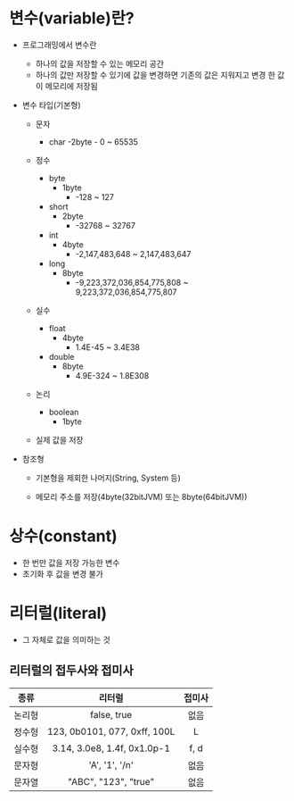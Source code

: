 # 변수(variable)란?
- 프로그래밍에서 변수란
    - 하나의 값을 저장할 수 있는 메모리 공간
    - 하나의 값만 저장할 수 있기에 값을 변경하면 기존의 값은 지워지고 변경 한 값이 메모리에 저장됨

    
- 변수 타입(기본형)
    - 문자
       - char
          -2byte
             - 0 ~ 65535
    - 정수
       - byte 
          - 1byte
             - -128 ~ 127
       - short
          - 2byte
             - -32768 ~ 32767
       - int
          - 4byte
             - -2,147,483,648 ~ 2,147,483,647
       - long
          - 8byte
             - -9,223,372,036,854,775,808 ~ 9,223,372,036,854,775,807
    - 실수
       - float
          - 4byte
             - 1.4E-45 ~ 3.4E38
       - double
          - 8byte
             - 4.9E-324 ~ 1.8E308
    - 논리
       - boolean
          - 1byte
   
    - 실제 값을 저장
       
- 참조형
    - 기본형을 제회한 나머지(String, System 등)
    
    - 메모리 주소를 저장(4byte(32bitJVM) 또는 8byte(64bitJVM))



# 상수(constant)
- 한 번만 값을 저장 가능한 변수
- 초기화 후 값을 변경 불가



# 리터럴(literal)
- 그 자체로 값을 의미하는 것

## 리터럴의 접두사와 접미사
종류|리터럴|접미사
:---:|:---:|:---:
논리형 | false, true | 없음
정수형 | 123, 0b0101, 077, 0xff, 100L | L
실수형 | 3.14, 3.0e8, 1.4f, 0x1.0p-1 | f, d
문자형 | 'A', '1', '/n' |  없음
문자열 | "ABC", "123", "true" | 없음



    